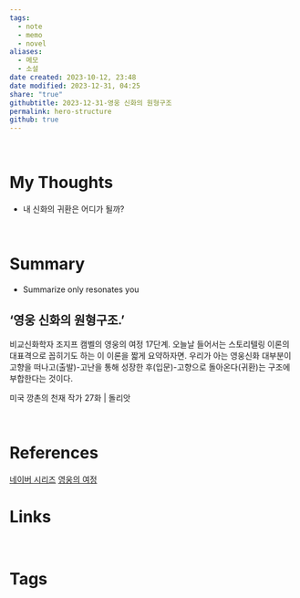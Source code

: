 ```yaml
---
tags:
  - note
  - memo
  - novel
aliases:
  - 메모
  - 소설
date created: 2023-10-12, 23:48
date modified: 2023-12-31, 04:25
share: "true"
githubtitle: 2023-12-31-영웅 신화의 원형구조
permalink: hero-structure
github: true
---
```


<br>

# My Thoughts 
- 내 신화의 귀환은 어디가 될까?

<br>

# Summary
- Summarize only resonates you

## ‘영웅 신화의 원형구조.’
비교신화학자 조지프 캠벨의 영웅의 여정 17단계.
오늘날 들어서는 스토리텔링 이론의 대표격으로 꼽히기도 하는 이 이론을 짧게 요약하자면.
우리가 아는 영웅신화 대부분이 고향을 떠나고(출발)-고난을 통해 성장한 후(입문)-고향으로 돌아온다(귀환)는 구조에 부합한다는 것이다.

미국 깡촌의 천재 작가 27화 | 돌리앗

<br>

# References
[네이버 시리즈](http://naver.me/x8ioaWAd)
[영웅의 여정](https://brunch.co.kr/@brunchuxg6/53)
<br>

# Links

<br>

# Tags

<br>

